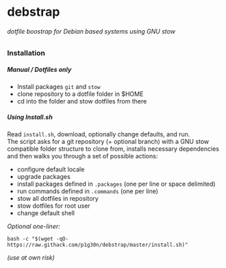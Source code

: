 # debstrap

 ###### dotfile boostrap for Debian based systems using GNU stow
  
### Installation

##### Manual / Dotfiles only
* Install packages ```git``` and ```stow```
* clone repository to a dotfile folder in $HOME
* cd into the folder and stow dotfiles from there

##### Using Install.sh

Read ```install.sh```, download, optionally change defaults, and run.  
The script asks for a git repository (+ optional branch) with a GNU stow compatible folder structure to clone from, installs necessary dependencies and then walks you through a set of possible actions:

* configure default locale
* upgrade packages
* install packages defined in ```.packages``` (one per line or space delimited)
* run commands defined in ```.commands``` (one per line)
* stow all dotfiles in repository
* stow dotfiles for root user
* change default shell


*Optional one-liner:*  

```bash -c "$(wget -qO- https://raw.githack.com/p1g30n/debstrap/master/install.sh)"```

*(use at own risk)*


